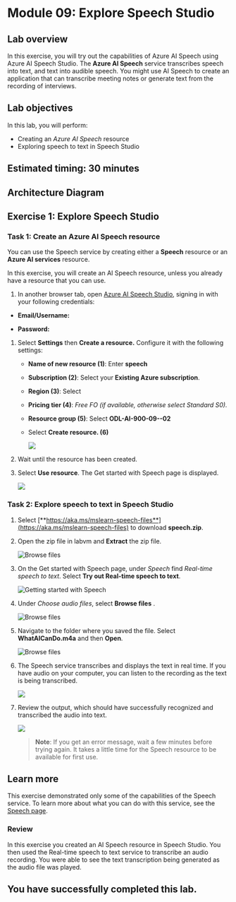 # Module 09: Explore Speech Studio

## Lab overview

In this exercise, you will try out the capabilities of Azure AI Speech using Azure AI Speech Studio. The **Azure AI Speech** service transcribes speech into text, and text into audible speech. You might use AI Speech to create an application that can transcribe meeting notes or generate text from the recording of interviews. 
 
## Lab objectives

In this lab, you will perform:

- Creating an *Azure AI Speech* resource
- Exploring speech to text in Speech Studio

## Estimated timing: 30 minutes

## Architecture Diagram


## Exercise 1: Explore Speech Studio

### Task 1: Create an **Azure AI Speech** resource

You can use the Speech service by creating either a **Speech** resource or an **Azure AI services** resource.

In this exercise, you will create an AI Speech resource, unless you already have a resource that you can use.

1. In another browser tab, open [Azure AI Speech Studio](https://speech.microsoft.com/), signing in with your following credentials:

  - **Email/Username:** <inject key="AzureAdUserEmail"></inject>

  - **Password:** <inject key="AzureAdUserPassword"></inject>

1. Select **Settings** then **Create a resource.** Configure it with the following settings:
    - **Name of new resource (1)**: Enter **speech<inject key="DeploymentID" enableCopy="false" />**
    - **Subscription (2)**: Select your **Existing Azure subscription**.
    - **Region (3)**:  Select **<inject key="location" enableCopy="false"/>**
    - **Pricing tier (4)**: *Free FO (if available, otherwise select Standard S0).*
    - **Resource group (5)**: Select **ODL-AI-900-09-<inject key="DeploymentID" enableCopy="false" />-02**
    - Select **Create resource. (6)**

      ![](media/07.png)

1.  Wait until the resource has been created.

1. Select **Use resource**. The Get started with Speech page is displayed.

    ![](media/06.png)

### Task 2: Explore speech to text in Speech Studio

1. Select [**https://aka.ms/mslearn-speech-files**](https://aka.ms/mslearn-speech-files) to download **speech.zip**. 

1. Open the zip file in labvm and **Extract** the zip file.

   ![Browse files](media/03.png)

1. On the Get started with Speech page, under *Speech* find *Real-time speech to text*. Select **Try out Real-time speech to text**.

    ![Getting started with Speech](media/02.png)

1. Under *Choose audio files*, select **Browse files** .

    ![Browse files](media/05.png)

1. Navigate to the folder where you saved the file. Select **WhatAICanDo.m4a** and then **Open**.

    ![Browse files](media/01.png)

1. The Speech service transcribes and displays the text in real time. If you have audio on your computer, you can listen to the recording as the text is being transcribed.

     ![](media/09.png)

1. Review the output, which should have successfully recognized and transcribed the audio into text.

    ![](media/08.png)

    > **Note**: If you get an error message, wait a few minutes before trying again. It takes a little time for the Speech resource to be available for first use.

## Learn more

This exercise demonstrated only some of the capabilities of the Speech service. To learn more about what you can do with this service, see the [Speech page](https://azure.microsoft.com/services/cognitive-services/speech-services).

### Review
In this exercise you created an AI Speech resource in Speech Studio. You then used the Real-time speech to text service to transcribe an audio recording. You were able to see the text transcription being generated as the audio file was played.
  
## You have successfully completed this lab.